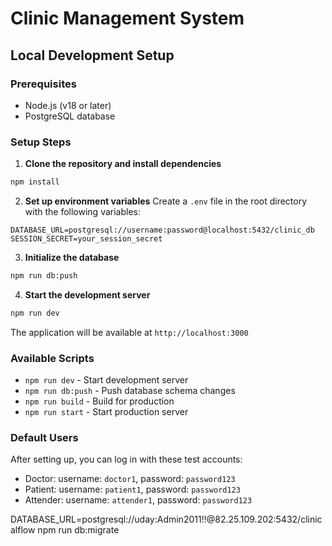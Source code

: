 # Clinic Management System

## Local Development Setup

### Prerequisites
- Node.js (v18 or later)
- PostgreSQL database

### Setup Steps

1. **Clone the repository and install dependencies**
```bash
npm install
```

2. **Set up environment variables**
Create a `.env` file in the root directory with the following variables:
```env
DATABASE_URL=postgresql://username:password@localhost:5432/clinic_db
SESSION_SECRET=your_session_secret
```

3. **Initialize the database**
```bash
npm run db:push
```

4. **Start the development server**
```bash
npm run dev
```

The application will be available at `http://localhost:3000`

### Available Scripts
- `npm run dev` - Start development server
- `npm run db:push` - Push database schema changes
- `npm run build` - Build for production
- `npm run start` - Start production server

### Default Users
After setting up, you can log in with these test accounts:
- Doctor: username: `doctor1`, password: `password123`
- Patient: username: `patient1`, password: `password123`
- Attender: username: `attender1`, password: `password123`


DATABASE_URL=postgresql://uday:Admin2011!!@82.25.109.202:5432/clinicalflow npm run db:migrate